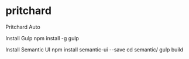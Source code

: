 # pritchard
Pritchard Auto

Install Gulp
npm install -g gulp

Install Semantic UI
npm install semantic-ui --save
cd semantic/
gulp build
